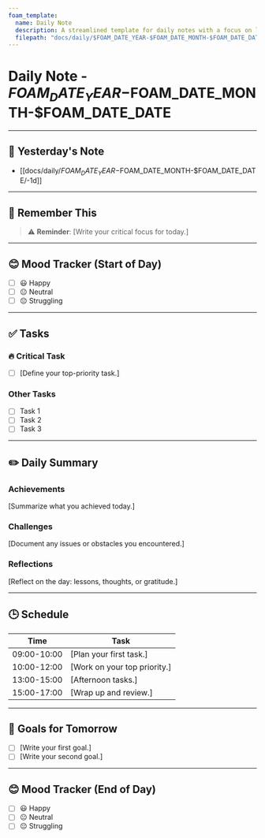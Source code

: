 ```yaml
---
foam_template:
  name: Daily Note
  description: A streamlined template for daily notes with a focus on linking to the previous day.
  filepath: "docs/daily/$FOAM_DATE_YEAR-$FOAM_DATE_MONTH-$FOAM_DATE_DATE.md"
---
```


# Daily Note - $FOAM_DATE_YEAR-$FOAM_DATE_MONTH-$FOAM_DATE_DATE

---

## 🔗 Yesterday's Note
- [[docs/daily/$FOAM_DATE_YEAR-$FOAM_DATE_MONTH-$FOAM_DATE_DATE/-1d]]

---

## 📌 Remember This
> ⚠️ **Reminder**: [Write your critical focus for today.]

---

## 😊 Mood Tracker (Start of Day)
- [ ] 😃 Happy
- [ ] 😐 Neutral
- [ ] 😔 Struggling

---

## ✅ Tasks
### 🔥 Critical Task
- [ ] [Define your top-priority task.]

### Other Tasks
- [ ] Task 1
- [ ] Task 2
- [ ] Task 3

---

## ✏️ Daily Summary
### Achievements
[Summarize what you achieved today.]

### Challenges
[Document any issues or obstacles you encountered.]

### Reflections
[Reflect on the day: lessons, thoughts, or gratitude.]

---

## 🕒 Schedule
| Time       | Task               |
|------------|--------------------|
| 09:00-10:00| [Plan your first task.] |
| 10:00-12:00| [Work on your top priority.] |
| 13:00-15:00| [Afternoon tasks.] |
| 15:00-17:00| [Wrap up and review.] |

---

## 🎯 Goals for Tomorrow
- [ ] [Write your first goal.]
- [ ] [Write your second goal.]

---

## 😊 Mood Tracker (End of Day)
- [ ] 😃 Happy
- [ ] 😐 Neutral
- [ ] 😔 Struggling
